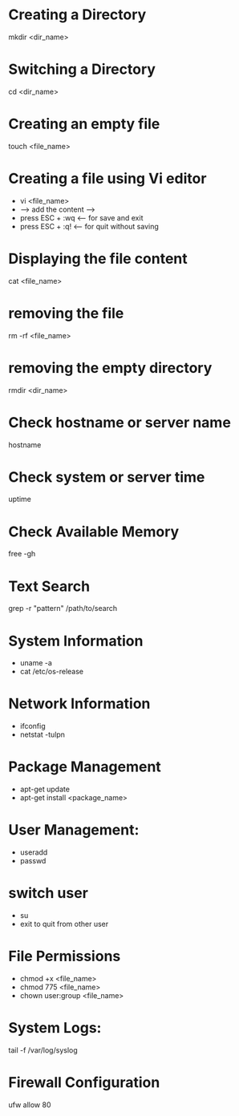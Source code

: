 # Creating a Directory 
  mkdir <dir_name>

# Switching a Directory
  cd <dir_name>

# Creating an empty file
  touch <file_name>

# Creating a file using Vi editor
- vi <file_name>
- --> add the content -->
- press ESC + :wq <-- for save and exit
- press ESC + :q! <-- for quit without saving

# Displaying the file content
  cat <file_name>

# removing the file
  rm -rf <file_name>

# removing the empty directory
  rmdir <dir_name>

# Check hostname or server name
  hostname

# Check system or server time
  uptime

# Check Available Memory
  free -gh

# Text Search
  grep -r "pattern" /path/to/search

# System Information
- uname -a
- cat /etc/os-release

# Network Information
- ifconfig
- netstat -tulpn

# Package Management
- apt-get update
- apt-get install <package_name>

# User Management:
- useradd <username>
- passwd <username>

# switch user
- su <username>
- exit to quit from other user

# File Permissions
- chmod +x <file_name>
- chmod 775 <file_name>
- chown user:group <file_name>

# System Logs:
 tail -f /var/log/syslog

# Firewall Configuration
 ufw allow 80